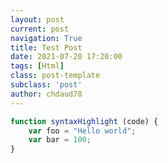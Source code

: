 ```yaml
---
layout: post
current: post
navigation: True
title: Test Post
date: 2021-07-20 17:20:00
tags: [Html]
class: post-template
subclass: 'post'
author: chdaud78
---
```


```javascript
function syntaxHighlight (code) {
    var foo = "Hello world";
    var bar = 100;
}
```